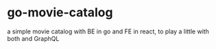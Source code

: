 # go-movie-catalog
a simple movie catalog with BE in go and FE in react, to play a little with both and GraphQL
